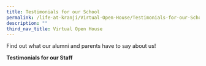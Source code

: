```yaml
---
title: Testimonials for our School
permalink: /life-at-kranji/Virtual-Open-House/Testimonials-for-our-School/
description: ""
third_nav_title: Virtual Open House
---
```

Find out what our alumni and parents have to say about us!  
  
  
  
**Testimonials for our Staff**